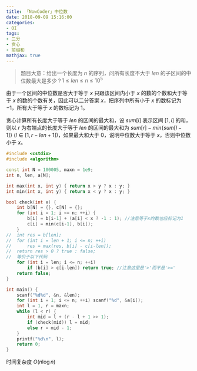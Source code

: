 ```yaml
---
title: 「NowCoder」中位数
date: 2018-09-09 15:16:00
categories:
- OI
tags:
- 二分
- 贪心
- 前缀和
mathjax: true
---
```


> 题目大意：给出一个长度为 $n$ 的序列，问所有长度不大于 $len$ 的子区间的中位数最大是多少？$1 \leq len \leq n \leq 10^5$

由于一个区间的中位数是否大于等于 $x$ 只跟该区间内小于 $x$ 的数的个数和大于等于 $x$ 的数的个数有关，因此可以二分答案 $x$，把序列中所有小于 $x$ 的数标记为 $-1$，所有大于等于 $x$ 的数标记为 $1$。

贪心计算所有长度大于等于 $len$ 的区间的最大和，设 $sum[i]$ 表示区间 $[1,i]$ 的和，则以 $r$ 为右端点的长度大于等于 $len$ 的区间的最大和为 $sum[r]-min\lbrace sum[l-1]\rbrace\ (l \in [1,r-len+1])$，如果最大和大于 $0$，说明中位数大于等于 $x$，否则中位数小于 $x$。

```c++
#include <cstdio>
#include <algorithm>

const int N = 100005, maxn = 1e9;
int n, len, a[N];

int max(int x, int y) { return x > y ? x : y; }
int min(int x, int y) { return x < y ? x : y; }

bool check(int x) {
	int b[N] = {}, c[N] = {};
	for (int i = 1; i <= n; ++i) {
		b[i] = b[i-1] + (a[i] < x ? -1 : 1); //注意等于x的数也应标记为1
		c[i] = min(c[i-1], b[i]);
	}
//	int res = b[len];
//	for (int i = len + 1; i <= n; ++i) 
//		res = max(res, b[i] - c[i-len]);
//	return res > 0 ? true : false;
//	等价于以下代码
	for (int i = len; i <= n; ++i)
		if (b[i] > c[i-len]) return true; //注意这里是'>'而不是'>='
	return false;
}

int main() {
	scanf("%d%d", &n, &len);
	for (int i = 1; i <= n; ++i) scanf("%d", &a[i]);
	int l = 1, r = maxn;
	while (l < r) {
		int mid = l + (r - l + 1 >> 1);
		if (check(mid)) l = mid;
		else r = mid - 1;
	}
	printf("%d\n", l);
	return 0;
}
```

时间复杂度 $O(n \log n)$
